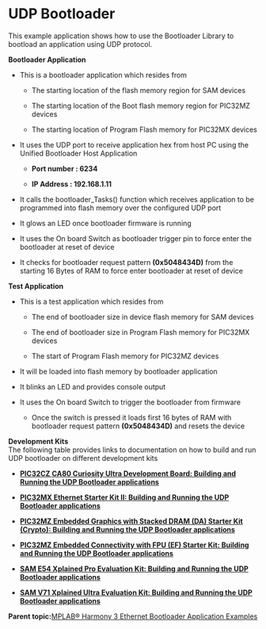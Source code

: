# UDP Bootloader

This example application shows how to use the Bootloader Library to bootload an application using UDP protocol.

**Bootloader Application**

-   This is a bootloader application which resides from

    -   The starting location of the flash memory region for SAM devices

    -   The starting location of the Boot flash memory region for PIC32MZ devices

    -   The starting location of Program Flash memory for PIC32MX devices

-   It uses the UDP port to receive application hex from host PC using the Unified Bootloader Host Application

    -   **Port number : 6234**

    -   **IP Address : 192.168.1.11**

-   It calls the bootloader\_Tasks\(\) function which receives application to be programmed into flash memory over the configured UDP port

-   It glows an LED once bootloader firmware is running

-   It uses the On board Switch as bootloader trigger pin to force enter the bootloader at reset of device

-   It checks for bootloader request pattern **\(0x5048434D\)** from the starting 16 Bytes of RAM to force enter bootloader at reset of device


**Test Application**

-   This is a test application which resides from

    -   The end of bootloader size in device flash memory for SAM devices

    -   The end of bootloader size in Program Flash memory for PIC32MX devices

    -   The start of Program Flash memory for PIC32MZ devices

-   It will be loaded into flash memory by bootloader application

-   It blinks an LED and provides console output

-   It uses the On board Switch to trigger the bootloader from firmware

    -   Once the switch is pressed it loads first 16 bytes of RAM with bootloader request pattern **\(0x5048434D\)** and resets the device


**Development Kits**<br />The following table provides links to documentation on how to build and run UDP bootloader on different development kits

-   **[PIC32CZ CA80 Curiosity Ultra Development Board: Building and Running the UDP Bootloader applications](GUID-FE7D494A-9FEF-4DBB-917E-3B092DCF1578.md)**  

-   **[PIC32MX Ethernet Starter Kit II: Building and Running the UDP Bootloader applications](GUID-EBA7A6EE-EC1F-4E07-9AA3-E5F64D26D721.md)**  

-   **[PIC32MZ Embedded Graphics with Stacked DRAM \(DA\) Starter Kit \(Crypto\): Building and Running the UDP Bootloader applications](GUID-CA4B603B-45A8-4087-B75C-D476AF24F0F8.md)**  

-   **[PIC32MZ Embedded Connectivity with FPU \(EF\) Starter Kit: Building and Running the UDP Bootloader applications](GUID-C537B303-18AA-4B26-BD05-5E8E4B6B9D7E.md)**  

-   **[SAM E54 Xplained Pro Evaluation Kit: Building and Running the UDP Bootloader applications](GUID-1268502A-DC6C-4F6C-83EB-9578D4103BE3.md)**  

-   **[SAM V71 Xplained Ultra Evaluation Kit: Building and Running the UDP Bootloader applications](GUID-CA9A479B-DFCA-4ACB-BE76-0600DA8DBDD6.md)**  


**Parent topic:**[MPLAB® Harmony 3 Ethernet Bootloader Application Examples](GUID-679DF5A7-EF8F-4A53-ABD6-7C82CA6A2DA1.md)

